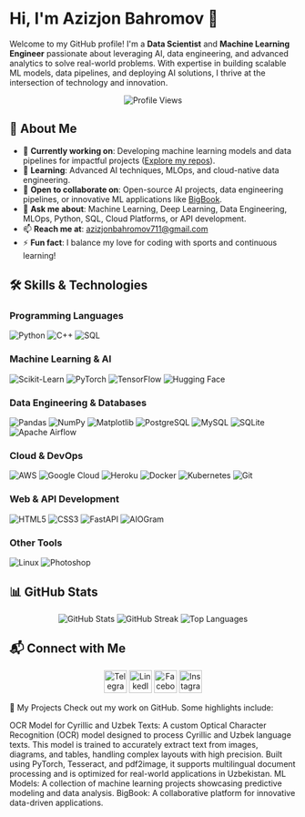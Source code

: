 # Hi, I'm Azizjon Bahromov 👋

Welcome to my GitHub profile! I'm a **Data Scientist** and **Machine Learning Engineer** passionate about leveraging AI, data engineering, and advanced analytics to solve real-world problems. With expertise in building scalable ML models, data pipelines, and deploying AI solutions, I thrive at the intersection of technology and innovation.

<p align="center">
  <img src="https://komarev.com/ghpvc/?username=bakhromov-tech&label=Profile%20views&color=0e75b6&style=flat" alt="Profile Views" />
</p>

## 🌟 About Me
- 🔭 **Currently working on**: Developing machine learning models and data pipelines for impactful projects ([Explore my repos](https://github.com/bakhromov-tech)).
- 🌱 **Learning**: Advanced AI techniques, MLOps, and cloud-native data engineering.
- 👯 **Open to collaborate on**: Open-source AI projects, data engineering pipelines, or innovative ML applications like [BigBook](https://bigbook.behzodasliddinov.uz/).
- 💬 **Ask me about**: Machine Learning, Deep Learning, Data Engineering, MLOps, Python, SQL, Cloud Platforms, or API development.
- 📫 **Reach me at**: [azizjonbahromov711@gmail.com](mailto:azizjonbahromov711@gmail.com)
- ⚡ **Fun fact**: I balance my love for coding with sports and continuous learning!

## 🛠️ Skills & Technologies
### **Programming Languages**
![Python](https://img.shields.io/badge/Python-3776AB?logo=python&logoColor=white)
![C++](https://img.shields.io/badge/C++-00599C?logo=c%2B%2B&logoColor=white)
![SQL](https://img.shields.io/badge/SQL-4479A1?logo=postgresql&logoColor=white)

### **Machine Learning & AI**
![Scikit-Learn](https://img.shields.io/badge/Scikit--Learn-F7931E?logo=scikit-learn&logoColor=white)
![PyTorch](https://img.shields.io/badge/PyTorch-EE4C2C?logo=pytorch&logoColor=white)
![TensorFlow](https://img.shields.io/badge/TensorFlow-FF6F00?logo=tensorflow&logoColor=white)
![Hugging Face](https://img.shields.io/badge/Hugging%20Face-FFD21E?logo=huggingface&logoColor=black)

### **Data Engineering & Databases**
![Pandas](https://img.shields.io/badge/Pandas-150458?logo=pandas&logoColor=white)
![NumPy](https://img.shields.io/badge/NumPy-013243?logo=numpy&logoColor=white)
![Matplotlib](https://img.shields.io/badge/Matplotlib-11557C?logo=python&logoColor=white)
![PostgreSQL](https://img.shields.io/badge/PostgreSQL-336791?logo=postgresql&logoColor=white)
![MySQL](https://img.shields.io/badge/MySQL-4479A1?logo=mysql&logoColor=white)
![SQLite](https://img.shields.io/badge/SQLite-003B57?logo=sqlite&logoColor=white)
![Apache Airflow](https://img.shields.io/badge/Airflow-017CEE?logo=apache-airflow&logoColor=white)

### **Cloud & DevOps**
![AWS](https://img.shields.io/badge/AWS-232F3E?logo=amazon-aws&logoColor=white)
![Google Cloud](https://img.shields.io/badge/Google%20Cloud-4285F4?logo=google-cloud&logoColor=white)
![Heroku](https://img.shields.io/badge/Heroku-430098?logo=heroku&logoColor=white)
![Docker](https://img.shields.io/badge/Docker-2496ED?logo=docker&logoColor=white)
![Kubernetes](https://img.shields.io/badge/Kubernetes-326CE5?logo=kubernetes&logoColor=white)
![Git](https://img.shields.io/badge/Git-F05032?logo=git&logoColor=white)

### **Web & API Development**
![HTML5](https://img.shields.io/badge/HTML5-E34F26?logo=html5&logoColor=white)
![CSS3](https://img.shields.io/badge/CSS3-1572B6?logo=css3&logoColor=white)
![FastAPI](https://img.shields.io/badge/FastAPI-009688?logo=fastapi&logoColor=white)
![AIOGram](https://img.shields.io/badge/AIOGram-00A2E8?logo=telegram&logoColor=white)

### **Other Tools**
![Linux](https://img.shields.io/badge/Linux-FCC624?logo=linux&logoColor=black)
![Photoshop](https://img.shields.io/badge/Photoshop-31A8FF?logo=adobe-photoshop&logoColor=white)

## 📊 GitHub Stats
<p align="center">
  <img src="https://github-readme-stats.vercel.app/api?username=bakhromov-tech&show_icons=true&theme=radical" alt="GitHub Stats" />
  <img src="https://github-readme-streak-stats.herokuapp.com/?user=bakhromov-tech&theme=radical" alt="GitHub Streak" />
  <img src="https://github-readme-stats.vercel.app/api/top-langs/?username=bakhromov-tech&layout=compact&theme=radical" alt="Top Languages" />
</p>

## 📬 Connect with Me
<p align="center">
  <a href="https://t.me/bakhromov_tech" target="_blank"><img src="https://brandlogos.net/wp-content/uploads/2021/11/telegram-logo.png" alt="Telegram" height="40" /></a>
  <a href="https://linkedin.com/in/azizjon-bahromov-630962262/" target="_blank"><img src="https://raw.githubusercontent.com/rahuldkjain/github-profile-readme-generator/master/src/images/icons/Social/linked-in-alt.svg" alt="LinkedIn" height="40" /></a>
  <a href="https://www.facebook.com/azizjon.bahromov.9/" target="_blank"><img src="https://raw.githubusercontent.com/rahuldkjain/github-profile-readme-generator/master/src/images/icons/Social/facebook.svg" alt="Facebook" height="40" /></a>
  <a href="https://instagram.com/bakhromov_tech" target="_blank"><img src="https://raw.githubusercontent.com/rahuldkjain/github-profile-readme-generator/master/src/images/icons/Social/instagram.svg" alt="Instagram" height="40" /></a>
</p>

🚀 My Projects
Check out my work on GitHub. Some highlights include:

OCR Model for Cyrillic and Uzbek Texts: A custom Optical Character Recognition (OCR) model designed to process Cyrillic and Uzbek language texts. This model is trained to accurately extract text from images, diagrams, and tables, handling complex layouts with high precision. Built using PyTorch, Tesseract, and pdf2image, it supports multilingual document processing and is optimized for real-world applications in Uzbekistan.
ML Models: A collection of machine learning projects showcasing predictive modeling and data analysis.
BigBook: A collaborative platform for innovative data-driven applications.


